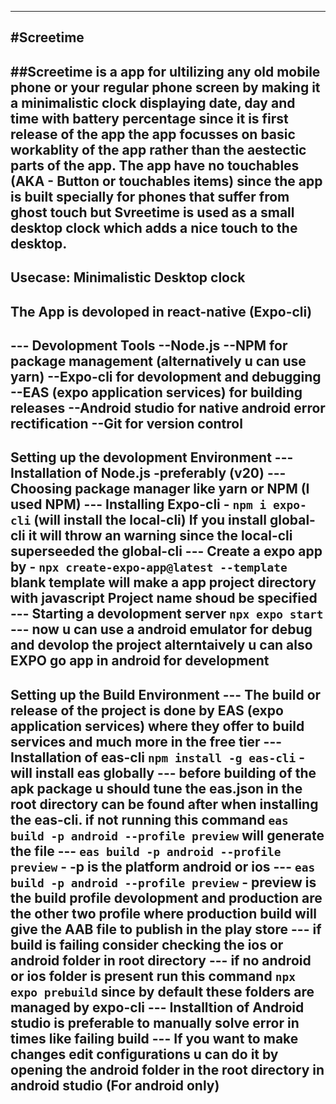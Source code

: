 ----------
#Screetime 
----------
##Screetime is a app for ultilizing any old mobile phone or your regular phone screen by making it a minimalistic clock displaying date, 
  day and time with battery percentage since it is first release of the app the app focusses on basic workablity of the app rather than 
  the aestectic parts of the app. The app have no touchables (AKA - Button or touchables items) since the app is built specially for 
  phones that suffer from ghost touch but Svreetime is used as a small desktop clock which adds a nice touch to the desktop.
----------
Usecase: Minimalistic Desktop clock
----------
The App is devoloped in react-native (Expo-cli)
----------
--- Devolopment Tools
--Node.js 
--NPM for package management (alternatively u can use yarn)
--Expo-cli for devolopment and debugging
--EAS (expo application services) for building releases
--Android studio for native android error rectification
--Git for version control
----------
Setting up the devolopment Environment
--- Installation of Node.js -preferably (v20)
--- Choosing package manager like yarn or NPM (I used NPM)
--- Installing Expo-cli - `npm i expo-cli` (will install the local-cli)
    If you install global-cli it will throw an warning since the local-cli 
    superseeded the global-cli 
--- Create a expo app by - `npx create-expo-app@latest --template` 
    blank template will make a app project directory with javascript 
    Project name shoud be specified 
--- Starting a devolopment server `npx expo start`
--- now u can use a android emulator for debug and devolop the project 
    alterntaively u can also EXPO go app in android for development
----------
Setting up the Build Environment 
--- The build or release of the project is done by EAS (expo application services)
    where they offer to build services and much more in the free tier
--- Installation of eas-cli  `npm install -g eas-cli` - will install eas globally 
--- before building of the apk package u should tune the eas.json in the root directory 
    can be found after when installing the eas-cli. if not running this command 
    `eas build -p android --profile preview` will generate the file 
--- `eas build -p android --profile preview` - -p is the platform android or ios 
--- `eas build -p android --profile preview` - preview is the build profile 
    devolopment and production are the other two profile where production build 
    will give the AAB file to publish in the play store
--- if build is failing consider checking the ios or android folder in root directory
--- if no android or ios folder is present run this command `npx expo prebuild` since 
    by default these folders are managed by expo-cli
--- Installtion of Android studio is preferable to manually solve error in times 
    like failing build
--- If you want to make changes edit configurations u can do it by opening the android
    folder in the root directory in android studio (For android only)
---------

